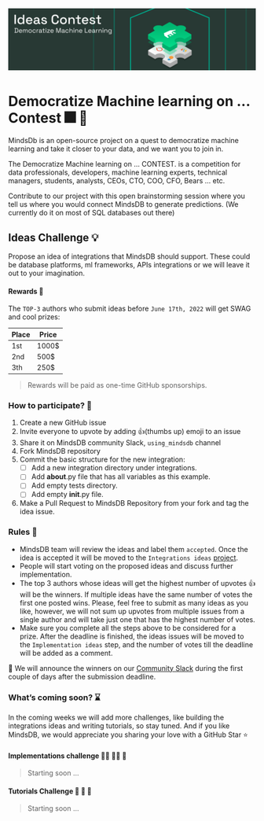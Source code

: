 <h1 align="center">
	<img width="1500" src="/assets/ideas_contest.png" alt="MindsDB">
	<br>
</h1>

# Democratize Machine learning on ... Contest 🎆 🎉

MindsDb is an open-source project on a quest to democratize machine learning and take it closer to your data, and we want you to join in. 

The Democratize Machine learning on ... CONTEST.  is a competition for data professionals, developers, machine learning experts, technical managers, students, analysts, CEOs, CTO, COO, CFO, Bears ... etc.

Contribute to our project with this open brainstorming session where you tell us where you would connect MindsDB to generate predictions. (We currently do it on most of SQL databases out there) 

## Ideas Challenge 💡

Propose an idea of integrations that MindsDB should support. These could be database platforms, ml frameworks, APIs integrations or we will leave it out to your imagination.

#### Rewards 🏅

The `TOP-3` authors who submit ideas before `June 17th, 2022` will get SWAG and cool prizes:

| Place | Price|
--------|--------
| 1st| 1000$|
| 2nd| 500$|
| 3th| 250$|

> Rewards will be paid as one-time GitHub sponsorships.

### How to participate? 🏁

1. Create a new GitHub issue
2. Invite everyone to upvote by adding 👍(thumbs up) emoji to an issue
3. Share it on MindsDB community Slack, `using_mindsdb` channel
4. Fork MindsDB repository
5. Commit the basic structure for the new integration:
	 * [ ] Add a new integration directory under integrations.
	 * [ ] Add __about__.py file that has all variables as this example.
	 * [ ] Add empty tests directory.
	 * [ ] Add empty __init__.py file.
6. Make a Pull Request to MindsDB Repository from your fork and tag the idea issue.

### Rules 🚥

* MindsDB team will review the ideas and label them `accepted`. Once the idea is accepted it will be moved to the `Integrations ideas` [project](https://github.com/mindsdb/mindsdb/projects/9). 
* People will start voting on the proposed ideas and discuss further implementation. 
* The top 3 authors whose ideas will get the highest number of upvotes 👍 will be the winners. If multiple ideas have the same number of votes the first one posted wins. Please, feel free to submit as many ideas as you like, however, we will not sum up upvotes from multiple issues from a single author and will take just one that has the highest number of votes. 
* Make sure you complete all the steps above to be considered for a prize. After the deadline is finished, the ideas issues will be moved to the `Implementation ideas` step, and the number of votes till the deadline will be added as a comment. 

📣 We will announce the winners on our [Community Slack](https://mindsdb.com/joincommunity) during the first couple of days after the submission deadline. 

### What’s coming soon? ⌛

In the coming weeks we will add more challenges, like building the integrations ideas and writing tutorials, so stay tuned. And if you like MindsDB, we would appreciate you sharing your love with a GitHub Star ⭐

#### Implementations challenge 👩‍💻 👨‍💻 🚧
> Starting soon ...

#### Tutorials Challenge 📖 📝 🚧
> Starting soon ...
